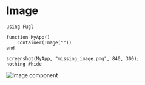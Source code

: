 # Image

``` @example MissingImageExample
using Fugl

function MyApp()
    Container(Image(""))
end

screenshot(MyApp, "missing_image.png", 840, 300);
nothing #hide
```

![Image component](missing_image.png)
